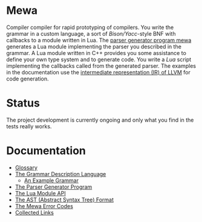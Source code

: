 # Mewa
Compiler compiler for rapid prototyping of compilers. You write the grammar in a custom language, a sort of _Bison/Yacc_-style BNF with callbacks to a module written in Lua.
The [parser generator program mewa](doc/program_mewa.pdf) generates a Lua module implementing the parser you described in the grammar.
A Lua module written in C++ provides you some assistance to define your own type system and to generate code. You write a _Lua_ script implementing the callbacks called from the generated parser.
The examples in the documentation use the [intermediate representation (IR) of LLVM](https://llvm.org/devmtg/2017-06/1-Davis-Chisnall-LLVM-2017.pdf) for code generation.

# Status
The project development is currently ongoing and only what you find in the tests really works.

# Documentation
* [Glossary](doc/glossary.md)
* [The Grammar Description Language](doc/grammar.md)
    * [An Example Grammar](examples/language1.g)
* [The Parser Generator Program](doc/program_mewa.pdf)
* [The Lua Module API](doc/libmewa.md)
* [The AST (Abstract Syntax Tree) Format](doc/ast.md)
* [The Mewa Error Codes](doc/errorcodes.md)
* [Collected Links](doc/links.md)

